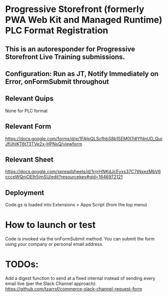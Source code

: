 # Progressive Storefront (formerly PWA Web Kit and Managed Runtime) PLC Format Registration

## This is an autoresponder for Progressive Storefront Live Training submissions.

## Configuration: Run as JT, Notify Immediately on Error, onFormSubmit throughout

## Relevant Quips

None for PLC format

## Relevant Form

https://docs.google.com/forms/d/e/1FAIpQLScfhbS8b15EM0I7dlYfdnUD_QurJfUhIKT6t73TVe2x-HPNsQ/viewform

## Relevant Sheet

https://docs.google.com/spreadsheets/d/1rnrHNKdJcEyxs37C7tNxezMbV6cccpWQniOElh5jmSU/edit?resourcekey#gid=1646972121

## Deployment

Code.gs is loaded into Extensions > Apps Script (from the top menu)

# How to launch or test

Code is invoked via the onFormSubmit method. You can submit the form using your company or personal email address.

# TODOs:

Add a digest function to send at a fixed internal instead of sending every email live (per the Slack Channel approach): https://github.com/tzarrsf/commerce-slack-channel-request-form

